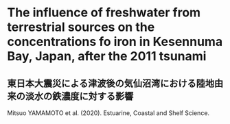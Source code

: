 # The influence of freshwater from terrestrial sources on the concentrations fo iron in Kesennuma Bay, Japan, after the 2011 tsunami
## 東日本大震災による津波後の気仙沼湾における陸地由来の淡水の鉄濃度に対する影響

Mitsuo YAMAMOTO et al. (2020). Estuarine, Coastal and Shelf Science.
